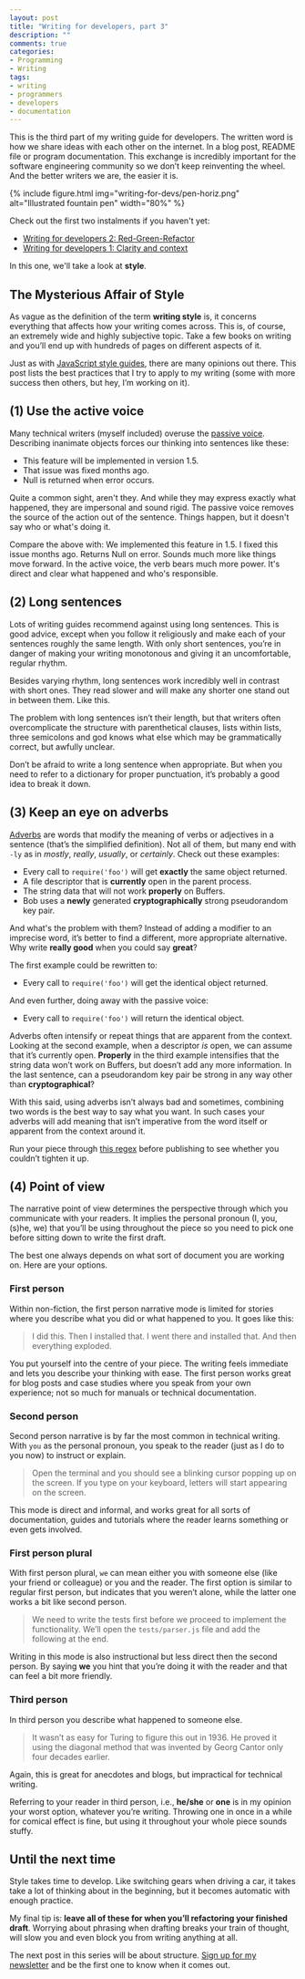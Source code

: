 ```yaml
---
layout: post
title: "Writing for developers, part 3"
description: ""
comments: true
categories:
- Programming
- Writing
tags:
- writing
- programmers
- developers
- documentation
---
```


This is the third part of my writing guide for developers. The written word is
how we share ideas with each other on the internet. In a blog post, README file
or program documentation. This exchange is incredibly important for the
software engineering community so we don’t keep reinventing the wheel. And the
better writers we are, the easier it is.

{% include figure.html img="writing-for-devs/pen-horiz.png" alt="Illustrated fountain pen" width="80%" %}

Check out the first two instalments if you haven't yet:

 * [Writing for developers 2: Red-Green-Refactor](/2015/12/10/writing-for-programmers-1/)
 * [Writing for developers 1: Clarity and context](/2015/12/17/writing-for-programmers-2/)

In this one, we'll take a look at **style**.

## The Mysterious Affair of Style

As vague as the definition of the term **writing style** is, it concerns
everything that affects how your writing comes across. This is, of course, an
extremely wide and highly subjective topic. Take a few books on writing and
you’ll end up with hundreds of pages on different aspects of it.

Just as with [JavaScript style
guides](http://addyosmani.com/blog/javascript-style-guides-and-beautifiers/),
there are many opinions out there. This post lists the best practices that I
try to apply to my writing (some with more success then others, but hey, I’m
working on it).

## (1) Use the active voice

Many technical writers (myself included) overuse the [passive
voice](https://en.m.wikipedia.org/wiki/English_passive_voice). Describing
inanimate objects forces our thinking into sentences like these:

* This feature will be implemented in version 1.5.
* That issue was fixed months ago.
* Null is returned when error occurs.

Quite a common sight, aren't they. And while they may express exactly what
happened, they are impersonal and sound rigid. The passive voice removes the
source of the action out of the sentence. Things happen, but it doesn't say
who or what's doing it.

Compare the above with: We implemented this feature in 1.5. I fixed this issue
months ago. Returns Null on error. Sounds much more like things move forward.
In the active voice, the verb bears much more power. It's direct and clear what
happened and who's responsible.

## (2) Long sentences

Lots of writing guides recommend against using long sentences. This is good
advice, except when you follow it religiously and make each of your sentences
roughly the same length. With only short sentences, you’re in danger of making
your writing monotonous and giving it an uncomfortable, regular rhythm.

Besides varying rhythm, long sentences work incredibly well in contrast with
short ones. They read slower and will make any shorter one stand out in between
them. Like this.

The problem with long sentences isn’t their length, but that writers often
overcomplicate the structure with parenthetical clauses, lists within lists,
three semicolons and god knows what else which may be grammatically correct,
but awfully unclear.

Don’t be afraid to write a long sentence when appropriate. But when you need to
refer to a dictionary for proper punctuation, it’s probably a good idea to
break it down.

## (3) Keep an eye on adverbs

[Adverbs](https://en.wikipedia.org/wiki/Adverb) are words that modify the
meaning of verbs or adjectives in a sentence (that’s the simplified definition).
Not all of them, but many end with `-ly` as in _mostly_, _really_,
_usually_, or _certainly_. Check out these examples:

* Every call to `require('foo')` will get **exactly** the same object returned.
* A file descriptor that is **currently** open in the parent process.
* The string data that will not work **properly** on Buffers.
* Bob uses a **newly** generated **cryptographically** strong pseudorandom key
pair.

And what's the problem with them? Instead of adding a modifier to an imprecise
word, it’s better to find a different, more appropriate alternative. Why
write **really good** when you could say **great**?

The first example could be rewritten to:

 * Every call to `require('foo')` will get the identical object returned.

And even further, doing away with the passive voice:

 * Every call to `require('foo')` will return the identical object.

Adverbs often intensify or repeat things that are apparent from the context.
Looking at the second example, when a descriptor _is_ open, we can assume that
it’s currently open. **Properly** in the third example intensifies that the
string data won’t work on Buffers, but doesn’t add any more information. In the
last sentence, can a pseudorandom key pair be strong in any way other than
**cryptographical**?

With this said, using adverbs isn’t always bad and sometimes, combining two
words is the best way to say what you want. In such cases your adverbs will add
meaning that isn’t imperative from the word itself or apparent from the context
around it.

Run your piece through [this regex](http://regexr.com/3cfk2) before publishing
to see whether you couldn’t tighten it up.

## (4) Point of view

The narrative point of view determines the perspective through which you
communicate with your readers. It implies the personal pronoun (I, you, (s)he,
we) that you’ll be using throughout the piece so you need to pick one before
sitting down to write the first draft.

The best one always depends on what sort of document you are working on. Here
are your options.

### First person

Within non-fiction, the first person narrative mode is limited for stories where
you describe what you did or what happened to you. It goes like this:

> I did this. Then I installed that. I went there and installed that. And then
everything exploded.

You put yourself into the centre of your piece. The writing feels immediate and
lets you describe your thinking with ease. The first person works great for
blog posts and case studies where you speak from your own experience; not so
much for manuals or technical documentation.

### Second person

Second person narrative is by far the most common in technical writing. With
`you` as the personal pronoun, you speak to the reader (just as I do to you
now) to instruct or explain.

> Open the terminal and you should see a blinking cursor popping up on the
screen. If you type on your keyboard, letters will start appearing on the
screen.

This mode is direct and informal, and works great for all sorts of
documentation, guides and tutorials where the reader learns something or even
gets involved.

### First person plural

With first person plural, `we` can mean either you with someone else (like your
friend or colleague) or you and the reader. The first option is similar to
regular first person, but indicates that you weren’t alone, while the latter
one works a bit like second person.

> We need to write the tests first before we proceed to implement the
functionality. We’ll open the `tests/parser.js` file and add the following at
the end.

Writing in this mode is also instructional but less direct then the second
person. By saying **we** you hint that you’re doing it with the reader and that
can feel a bit more friendly.

### Third person

In third person you describe what happened to someone else.

> It wasn’t as easy for Turing to figure this out in 1936. He proved it using
the diagonal method that was invented by Georg Cantor only four decades earlier.

Again, this is great for anecdotes and blogs, but impractical for technical
writing.

Referring to your reader in third person, i.e., **he/she** or **one** is in my
opinion your worst option, whatever you’re writing. Throwing one in once in
a while for comical effect is fine, but using it throughout your whole piece
sounds stuffy.

## Until the next time

Style takes time to develop. Like switching gears when driving a car, it takes
take a lot of thinking about in the beginning, but it becomes automatic with
enough practice.

My final tip is: **leave all of these for when you’ll refactoring your finished
draft**. Worrying about phrasing when drafting breaks your train of thought,
will slow you and even block you from writing anything at all.

The next post in this series will be about structure. [Sign up for my
newsletter](/newsletter/) and be the first one to know when it
comes out.
